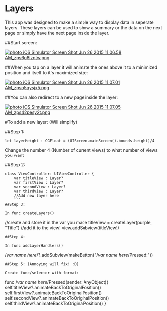 # Layers

This app was designed to make a simple way to display data in seperate layers. These layers can be used to show a summary or the data on the next page or simply have the next page inside the layer.

##Start screen:

<a href="http://s357.photobucket.com/user/Zach_Eriksen/media/iOS%20Simulator%20Screen%20Shot%20Jun%2026%202015%2011.06.58%20AM_zps6o8lzntw.png.html" target="_blank"><img src="http://i357.photobucket.com/albums/oo13/Zach_Eriksen/iOS%20Simulator%20Screen%20Shot%20Jun%2026%202015%2011.06.58%20AM_zps6o8lzntw.png" border="0" alt=" photo iOS Simulator Screen Shot Jun 26 2015 11.06.58 AM_zps6o8lzntw.png"/></a>

##When you tap on a layer it will animate the ones above it to a minimized position and itself to it's maximized size:

<a href="http://s357.photobucket.com/user/Zach_Eriksen/media/iOS%20Simulator%20Screen%20Shot%20Jun%2026%202015%2011.07.01%20AM_zpso5qysjx5.png.html" target="_blank"><img src="http://i357.photobucket.com/albums/oo13/Zach_Eriksen/iOS%20Simulator%20Screen%20Shot%20Jun%2026%202015%2011.07.01%20AM_zpso5qysjx5.png" border="0" alt=" photo iOS Simulator Screen Shot Jun 26 2015 11.07.01 AM_zpso5qysjx5.png"/></a>

##You can also redirect to a new page inside the layer:

<a href="http://s357.photobucket.com/user/Zach_Eriksen/media/iOS%20Simulator%20Screen%20Shot%20Jun%2026%202015%2011.07.05%20AM_zps42pesy2t.png.html" target="_blank"><img src="http://i357.photobucket.com/albums/oo13/Zach_Eriksen/iOS%20Simulator%20Screen%20Shot%20Jun%2026%202015%2011.07.05%20AM_zps42pesy2t.png" border="0" alt=" photo iOS Simulator Screen Shot Jun 26 2015 11.07.05 AM_zps42pesy2t.png"/></a>

#To add a new layer: (Will simplify)

##Step 1:
```
let layerHeight : CGFloat = (UIScreen.mainScreen().bounds.height)/4
```
Change the number 4 (Number of current views) to what number of views you want

##Step 2:
```
class ViewController: UIViewController {
    var titleView : Layer?
    var firstView : Layer?
    var secondView : Layer?
    var thirdView : Layer?
    //Add new layer here
    ```
##Step 3:

In func createLayers()
```
 //create and store it in the var you made
 titleView = createLayer(purple, "Title")
 //add it to the view!
 view.addSubview(titleView!)
 ```
##Step 4:

In func addLayerHandlers()
```
   /*var name here*/?.addSubview(makeButton("/*var name here*/Pressed:"))
   ```
##Step 5: (Annoying will fix! :D)

Create func/selector with format:
```
  func /*var name here*/Pressed(sender: AnyObject){
        self.titleView?.animateBackToOriginalPosition()
        self.firstView?.animateBackToOriginalPosition()
        self.secondView?.animateBackToOriginalPosition()
        self.thirdView?.animateBackToOriginalPosition()
  }
 ``` 
  
